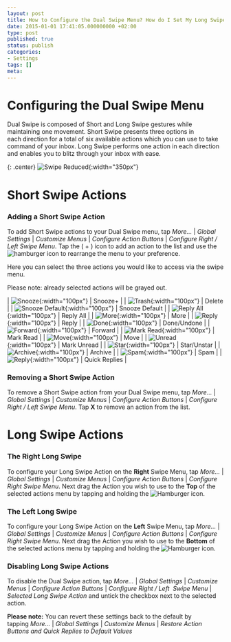 ```yaml
---
layout: post
title: How to Configure the Dual Swipe Menu? How do I Set My Long Swipe Action?
date: 2015-01-01 17:41:05.000000000 +02:00
type: post
published: true
status: publish
categories:
- Settings
tags: []
meta:
---
```


# Configuring the Dual Swipe Menu

Dual Swipe is composed of Short and Long Swipe gestures while maintaining one movement. Short Swipe presents three options in each direction for a total of six available actions which you can use to take command of your inbox. Long Swipe performs one action in each direction and enables you to blitz through your inbox with ease.

{: .center}
![Swipe Reduced](/assets/BlueMail_Swipe_reduced.gif){:width="350px"}

# Short Swipe Actions

### Adding a Short Swipe Action

To add Short Swipe actions to your Dual Swipe menu, tap *More...* \| *Global Settings* \| *Customize Menus* \| *Configure Action Buttons* \| *Configure Right / Left Swipe Menu*. Tap the ( + ) icon to add an action to the list and use the ![hamburger](/assets/Hamburger-Menu-Blue.jpg) icon to rearrange the menu to your preference.

Here you can select the three actions you would like to access via the swipe menu.

Please note: already selected actions will be grayed out.

| ![Snooze](/assets/ic_action_later--150x150.png){:width="100px"} | Snooze+ |
| ![Trash](/assets/folder_trash.png){:width="100px"} | Delete |
| ![Snooze Default](/assets/ic_action_later_default.png){:width="100px"} | Snooze Default |
| ![Reply All](/assets/ic_action_reply_all.png){:width="100px"} | Reply All |
| ![More](/assets/more_option_add_account.png){:width="100px"} | More |
| ![Reply](/assets/ic_action_wear_reply.png){:width="100px"} | Reply |
| ![Done](/assets/ic_action_done.png){:width="100px"} | Done/Undone |
| ![Forward](/assets/ic_action_forward.png){:width="100px"} | Forward |
| ![Mark Read](/assets/ic_action_wear_mark_as_read.png){:width="100px"} | Mark Read |
| ![Move](/assets/ic_action_move.png){:width="100px"} | Move |
| ![Unread](/assets/menu_item_unread.png){:width="100px"} | Mark Unread |
| ![Star](/assets/menu_item_star.png){:width="100px"} | Star/Unstar |
| ![Archive](/assets/ic_action_wear_archive.png){:width="100px"} | Archive |
| ![Spam](/assets/ic_action_spam.png){:width="100px"} | Spam |
| ![Reply](/assets/settings_swipe_quick_reply1.png){:width="100px"} | Quick Replies |

### Removing a Short Swipe Action
To remove a Short Swipe action from your Dual Swipe menu, tap *More...* \| *Global Settings* \| *Customize Menus* \| *Configure Action Buttons* \| *Configure Right / Left Swipe Menu*. Tap **X** to remove an action from the list.

# Long Swipe Actions

### The Right Long Swipe

To configure your Long Swipe Action on the **Right** Swipe Menu, tap *More...* \| *Global Settings* \| *Customize Menus* \| *Configure Action Buttons* \| *Configure Right Swipe Menu*. Next drag the Action you wish to use to the **Top** of the selected actions menu by tapping and holding the ![Hamburger](/assets/Hamburger-Menu-Blue.jpg) icon.

### The Left Long Swipe

To configure your Long Swipe Action on the **Left** Swipe Menu, tap *More...* \| *Global Settings* \| *Customize Menus* \| *Configure Action Buttons* \| *Configure Right Swipe Menu*. Next drag the Action you wish to use to the **Bottom** of the selected actions menu by tapping and holding the ![Hamburger](/assets/Hamburger-Menu-Blue.jpg) icon.

### Disabling Long Swipe Actions

To disable the Dual Swipe action, tap *More...* \| *Global Settings* \| *Customize Menus* \| *Configure Action Buttons* \| *Configure Right / Left  Swipe Menu* \| *Selected Long Swipe Action* and untick the checkbox next to the selected action.

**Please note:** You can revert these settings back to the default by tapping *More...* \| *Global Settings* \| *Customize Menus* \| *Restore Action Buttons and Quick Replies to Default Values*